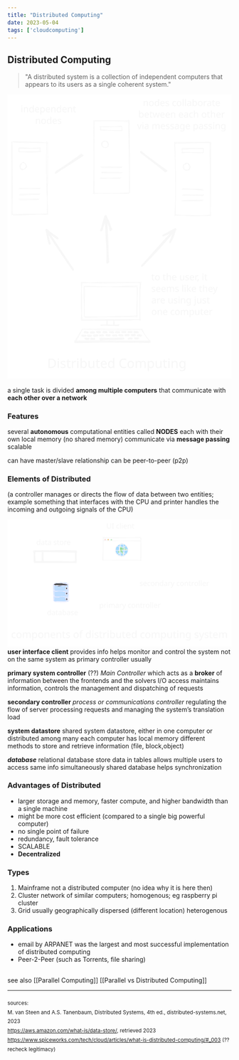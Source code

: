 ```yaml
---
title: "Distributed Computing"
date: 2023-05-04
tags: ['cloudcomputing']
---
```


## Distributed Computing

> "A distributed system is a collection of independent computers that appears to its users as a single coherent system."

 ![distributedcomputing](images/distributedcomputing.svg)

a single task is divided **among multiple computers** that communicate with **each other over a network** 

### Features
several **autonomous** computational entities called **NODES**
each with their own local memory (no shared memory)
communicate via **message passing** 
scalable  

can have master/slave relationship
can be peer-to-peer (p2p)

### Elements of Distributed

(a controller manages or directs the flow of data between two entities; example something that interfaces with the CPU and printer 
handles the incoming and outgoing signals of the CPU)

![distributed computing components](images/distributedcomputingcomponents.svg)
**user interface client** 
	provides info 
	helps monitor and control the system
	not on the same system as primary controller usually

**primary system controller** (??)
_Main Controller_ 
which acts as a **broker** of information between the frontends and the solvers
I/O access 
maintains information, controls the management and dispatching of requests

**secondary controller**
	*process or communications controller* 
	regulating the flow of server processing requests and managing the system’s translation load

**system datastore** 
	shared system datastore, either in one computer or distributed among many 
	each computer has local memory 
	different methods to store and retrieve information (file, block,object)

***database*** 
	relational database 
	store data in tables
	allows multiple users to access same info simultaneously 
	shared database helps synchronization

### Advantages of Distributed
- larger storage and memory, faster compute, and higher bandwidth than a single machine
- might be more cost efficient (compared to a single big powerful computer)
- no single point of failure
- redundancy, fault tolerance 
- SCALABLE 
- **Decentralized**

### Types
1. Mainframe
   not a distributed computer (no idea why it is here then)
2. Cluster 
   network of similar computers; homogenous; 
   eg raspberry pi cluster 
3. Grid 
   usually geographically dispersed (different location)
   heterogenous


### Applications
- email by ARPANET was the largest and most successful implementation of distributed computing 
- Peer-2-Peer (such as Torrents, file sharing)
##
see also
[[Parallel Computing]]
[[Parallel vs Distributed Computing]]

--- 
<sub>sources: <br>
M. van Steen and A.S. Tanenbaum, Distributed Systems, 4th ed., distributed-systems.net, 2023 <br>
https://aws.amazon.com/what-is/data-store/, retrieved 2023 <br>
https://www.spiceworks.com/tech/cloud/articles/what-is-distributed-computing/#_003 (?? recheck legitimacy)
</sub>
